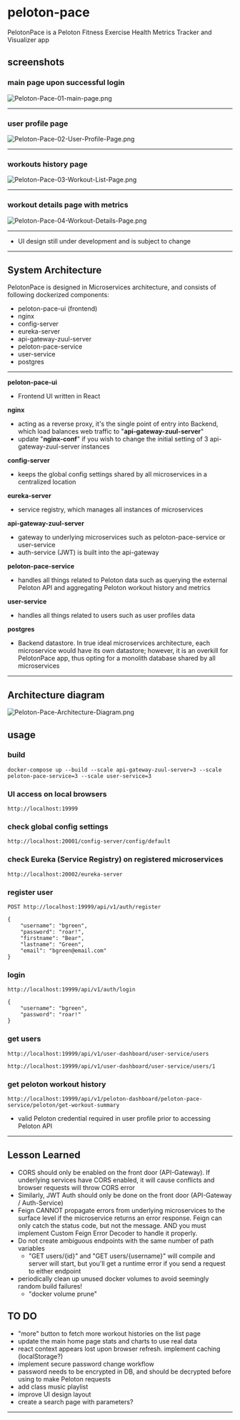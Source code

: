 # peloton-pace

PelotonPace is a Peloton Fitness Exercise Health Metrics Tracker and Visualizer app

## screenshots

### main page upon successful login

![Peloton-Pace-01-main-page.png](https://i.postimg.cc/0NfhXpGr/Peloton-Pace-01-main-page.png)

-----

### user profile page

![Peloton-Pace-02-User-Profile-Page.png](https://i.postimg.cc/vB5xdZB1/Peloton-Pace-02-User-Profile-Page.png)

-----

### workouts history page

![Peloton-Pace-03-Workout-List-Page.png](https://i.postimg.cc/CLcB0tF4/Peloton-Pace-03-Workout-List-Page.png)

-----

### workout details page with metrics

![Peloton-Pace-04-Workout-Details-Page.png](https://i.postimg.cc/90JMWRjf/Peloton-Pace-04-Workout-Details-Page.png)

-----

* UI design still under development and is subject to change

-----------

## System Architecture

PelotonPace is designed in Microservices architecture, and consists of following dockerized components:

- peloton-pace-ui (frontend)
- nginx
- config-server
- eureka-server
- api-gateway-zuul-server
- peloton-pace-service
- user-service
- postgres

-----------
**peloton-pace-ui**
- Frontend UI written in React

**nginx**
- acting as a reverse proxy, it's the single point of entry into Backend, which load balances web traffic to "**api-gateway-zuul-server**"
- update "**nginx-conf**" if you wish to change the initial setting of 3 api-gateway-zuul-server instances

**config-server**
- keeps the global config settings shared by all microservices in a centralized location

**eureka-server**
- service registry, which manages all instances of microservices

**api-gateway-zuul-server**
- gateway to underlying microservices such as peloton-pace-service or user-service
- auth-service (JWT) is built into the api-gateway

**peloton-pace-service**
- handles all things related to Peloton data such as querying the external Peloton API and aggregating Peloton workout history and metrics

**user-service**
- handles all things related to users such as user profiles data

**postgres**
- Backend datastore. In true ideal microservices architecture, each microservice would have its own datastore; however, it is an overkill for PelotonPace app, thus opting for a monolith database shared by all microservices

-----------

## Architecture diagram

![Peloton-Pace-Architecture-Diagram.png](https://i.postimg.cc/NGKDnWRR/Peloton-Pace-Architecture-Diagram.png)

## usage

### build

`docker-compose up --build --scale api-gateway-zuul-server=3 --scale peloton-pace-service=3 --scale user-service=3`

### UI access on local browsers

`http://localhost:19999`

### check global config settings
`http://localhost:20001/config-server/config/default`

### check Eureka (Service Registry) on registered microservices
`http://localhost:20002/eureka-server`

### register user
`POST http://localhost:19999/api/v1/auth/register`
```
{
	"username": "bgreen",
	"password": "roar!",
	"firstname": "Bear",
	"lastname": "Green",
	"email": "bgreen@email.com"
}
```

### login
`http://localhost:19999/api/v1/auth/login`
```
{
	"username": "bgreen",
	"password": "roar!"
}
```

### get users
`http://localhost:19999/api/v1/user-dashboard/user-service/users`

`http://localhost:19999/api/v1/user-dashboard/user-service/users/1`


### get peloton workout history
`http://localhost:19999/api/v1/peloton-dashboard/peloton-pace-service/peloton/get-workout-summary`

* valid Peloton credential required in user profile prior to accessing Peloton API

-----------

## Lesson Learned

- CORS should only be enabled on the front door (API-Gateway). If underlying services have CORS enabled, it will cause conflicts and browser requests will throw CORS error
- Similarly, JWT Auth should only be done on the front door (API-Gateway / Auth-Service)
- Feign CANNOT propagate errors from underlying microservices to the surface level if the microservice returns an error response. Feign can only catch the status code, but not the message. AND you must implement Custom Feign Error Decoder to handle it properly.
- Do not create ambiguous endpoints with the same number of path variables
    - "GET users/{id}" and "GET users/{username}" will compile and server will start, but you'll get a runtime error if you send a request to either endpoint
- periodically clean up unused docker volumes to avoid seemingly random build failures!
    - "docker volume prune"

## TO DO

* "more" button to fetch more workout histories on the list page
* update the main home page stats and charts to use real data
* react context appears lost upon browser refresh. implement caching (localStorage?)
* implement secure password change workflow
* password needs to be encrypted in DB, and should be decrypted before using to make Peloton requests
* add class music playlist
* improve UI design layout
* create a search page with parameters?

-----------